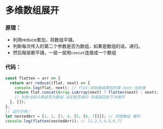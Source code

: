 # 多维数组展开

### 原理：

* 利用reduce累加，将数组平铺。
* 判断每次传入的第二个参数是否为数组，如果是数组的话，递归。
* 然后每层都平铺，一层一层用`concat`连接成一个数组

### 代码：

```js
const flatten = arr => {
  return arr.reduce((flat, next) => {
    console.log(flat, next); // flat:初始值或累加的值 next:当前值
    return flat.concat(Array.isArray(next) ? flatten(next) : next);
    // 判断当前元素是否为数组 决定是否递归 将值返回到下次循环
  }, []);
};
// 运行示例：
let nestedArr = [1, 2, [3, 4, [5, [6, 7]]]]; // 四维数组 展开
console.log(flatten(nestedArr)); // [1,2,3,4,5,6,7]
```

